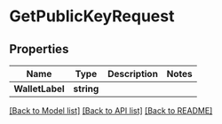 # GetPublicKeyRequest

## Properties
Name | Type | Description | Notes
------------ | ------------- | ------------- | -------------
**WalletLabel** | **string** |  | 

[[Back to Model list]](../README.md#documentation-for-models) [[Back to API list]](../README.md#documentation-for-api-endpoints) [[Back to README]](../README.md)



